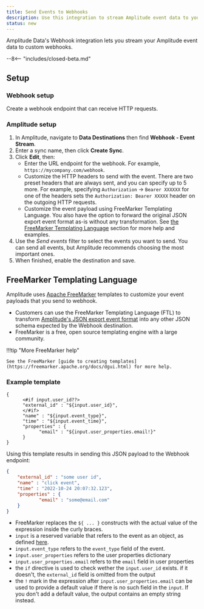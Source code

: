 ```yaml
---
title: Send Events to Webhooks
description: Use this integration to stream Amplitude event data to your custom webhooks.
status: new
---
```


Amplitude Data's Webhook integration lets you stream your Amplitude event data to custom webhooks.

--8<-- "includes/closed-beta.md"

## Setup

### Webhook setup

Create a webhook endpoint that can receive HTTP requests. 

### Amplitude setup

1. In Amplitude, navigate to **Data Destinations** then find **Webhook - Event Stream**.
2. Enter a sync name, then click **Create Sync**.
3. Click **Edit**, then:
     - Enter the URL endpoint for the webhook. For example, `https://mycompany.com/webhook`.
     - Customize the HTTP headers to send with the event. There are two preset headers that are always sent, and you can specify up to 5 more. For example, specifying `Authorization` → `Bearer XXXXXX` for one of the headers sets the `Authorization: Bearer XXXXX` header on the outgoing HTTP requests.
     - Customize the event payload using FreeMarker Templating Language. You also have the option to forward the original JSON export event format as-is without any transformation. See [the FreeMarker Templating Language](#freemarker-templating-language) section for more help and examples.
4. Use the *Send events* filter to select the events you want to send. You can send all events, but Amplitude recommends choosing the most important ones.
5. When finished, enable the destination and save.

## FreeMarker Templating Language

Amplitude uses [Apache FreeMarker](https://freemarker.apache.org/ "https://freemarker.apache.org/") templates to customize your event payloads that you send to webhook.

- Customers can use the FreeMarker Templating Language (FTL) to transform [Amplitude's JSON export event format](https://www.docs.developers.amplitude.com/analytics/apis/export-api/ "https://www.docs.developers.amplitude.com/analytics/apis/export-api/") into any other JSON schema expected by the Webhook destination.
- FreeMarker is a free, open source templating engine with a large community.

!!!tip "More FreeMarker help"

    See the FreeMarker [guide to creating templates](https://freemarker.apache.org/docs/dgui.html) for more help. 

### Example template

```text
{
      <#if input.user_id??>
      "external_id" : "${input.user_id}",
      </#if>
      "name" : "${input.event_type}",
      "time" : "${input.event_time}",
      "properties" : {
            "email" : "${input.user_properties.email!}"
      }
}
```

Using this template results in sending this JSON payload to the Webhook endpoint:

```json
{
    "external_id" : "some user id",
    "name" : "click event",
    "time" : "2022-10-24 20:07:32.123",
    "properties" : {
            "email" : "some@email.com"
    }
}
```

- FreeMarker replaces the `${ ... }` constructs with the actual value of the expression inside the curly braces.
- `input` is a reserved variable that refers to the event as an object, as defined [here](https://www.docs.developers.amplitude.com/analytics/apis/export-api/).
- `input.event_type` refers to the `event_type` field of the event.
- `input.user_properties` refers to the user properties dictionary
- `input.user_properties.email` refers to the `email` field in user properties
- the `if` directive is used to check wether the `input.user_id` exists. if it doesn't, the `external_id` field is omitted from the output
- the `!` mark in the expression after `input.user_properties.email` can be used to provide a default value if there is no such field in the `input`. If you don't add a default value, the output contains an empty string instead.